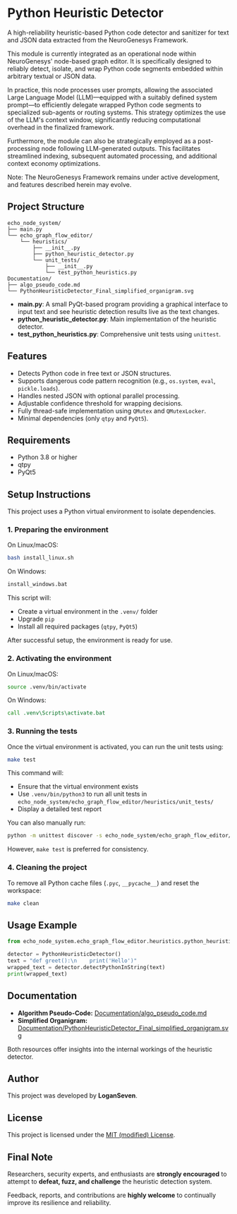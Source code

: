 # Python Heuristic Detector

A high-reliability heuristic-based Python code detector and sanitizer for text and JSON data extracted from the NeuroGenesys Framework.

This module is currently integrated as an operational node within NeuroGenesys' node-based graph editor. It is specifically designed to reliably detect, isolate, and wrap Python code segments embedded within arbitrary textual or JSON data.

In practice, this node processes user prompts, allowing the associated Large Language Model (LLM)—equipped with a suitably defined system prompt—to efficiently delegate wrapped Python code segments to specialized sub-agents or routing systems. This strategy optimizes the use of the LLM's context window, significantly reducing computational overhead in the finalized framework.

Furthermore, the module can also be strategically employed as a post-processing node following LLM-generated outputs. This facilitates streamlined indexing, subsequent automated processing, and additional context economy optimizations.

Note: The NeuroGenesys Framework remains under active development, and features described herein may evolve.

## Project Structure

```
echo_node_system/
├── main.py
└── echo_graph_flow_editor/
    └── heuristics/
        ├── __init__.py
        ├── python_heuristic_detector.py
        └── unit_tests/
            ├── __init__.py
            └── test_python_heuristics.py
Documentation/
├── algo_pseudo_code.md
└── PythonHeuristicDetector_Final_simplified_organigram.svg
```

- **main.py**: A small PyQt-based program providing a graphical interface to input text and see heuristic detection results live as the text changes.
- **python_heuristic_detector.py**: Main implementation of the heuristic detector.
- **test_python_heuristics.py**: Comprehensive unit tests using `unittest`.


## Features

- Detects Python code in free text or JSON structures.
- Supports dangerous code pattern recognition (e.g., `os.system`, `eval`, `pickle.loads`).
- Handles nested JSON with optional parallel processing.
- Adjustable confidence threshold for wrapping decisions.
- Fully thread-safe implementation using `QMutex` and `QMutexLocker`.
- Minimal dependencies (only `qtpy` and `PyQt5`).

## Requirements

- Python 3.8 or higher
- qtpy
- PyQt5

## Setup Instructions

This project uses a Python virtual environment to isolate dependencies.

### 1. Preparing the environment

On Linux/macOS:

```bash
bash install_linux.sh
```

On Windows:

```cmd
install_windows.bat
```

This script will:
- Create a virtual environment in the `.venv/` folder
- Upgrade `pip`
- Install all required packages (`qtpy`, `PyQt5`)

After successful setup, the environment is ready for use.

### 2. Activating the environment

On Linux/macOS:

```bash
source .venv/bin/activate
```

On Windows:

```cmd
call .venv\Scripts\activate.bat
```

### 3. Running the tests

Once the virtual environment is activated, you can run the unit tests using:

```bash
make test
```

This command will:
- Ensure that the virtual environment exists
- Use `.venv/bin/python3` to run all unit tests in `echo_node_system/echo_graph_flow_editor/heuristics/unit_tests/`
- Display a detailed test report

You can also manually run:

```bash
python -m unittest discover -s echo_node_system/echo_graph_flow_editor/heuristics/unit_tests/ -v
```

However, `make test` is preferred for consistency.

### 4. Cleaning the project

To remove all Python cache files (`.pyc`, `__pycache__`) and reset the workspace:

```bash
make clean
```

## Usage Example

```python
from echo_node_system.echo_graph_flow_editor.heuristics.python_heuristic_detector import PythonHeuristicDetector

detector = PythonHeuristicDetector()
text = "def greet():\n    print('Hello')"
wrapped_text = detector.detectPythonInString(text)
print(wrapped_text)
```

## Documentation

- **Algorithm Pseudo-Code:** [Documentation/algo_pseudo_code.md](Documentation/Algo/algo_pseudo_code.md)
- **Simplified Organigram:** [Documentation/PythonHeuristicDetector_Final_simplified_organigram.svg](Documentation/Algo/PythonHeuristicDetector_Final_simplified_organigram.svg)

Both resources offer insights into the internal workings of the heuristic detector.


## Author

This project was developed by **LoganSeven**.

## License

This project is licensed under the [MIT (modified) License](LICENSE).

## Final Note

Researchers, security experts, and enthusiasts are **strongly encouraged** to attempt to **defeat, fuzz, and challenge** the heuristic detection system.

Feedback, reports, and contributions are **highly welcome** to continually improve its resilience and reliability.
